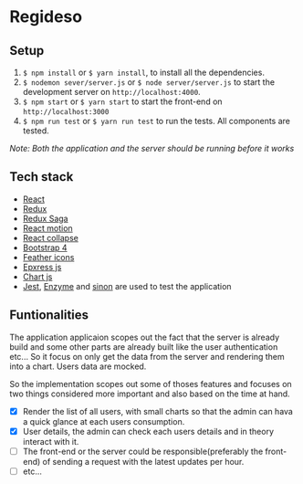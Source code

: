 # Regideso

## Setup

1.  `$ npm install` or `$ yarn install`, to install all the dependencies.
2.  `$ nodemon sever/server.js` or `$ node server/server.js` to start the development server on `http://localhost:4000`.
3.  `$ npm start` or `$ yarn start` to start the front-end on `http://localhost:3000`
4.  `$ npm run test` or `$ yarn run test` to run the tests. All components are tested.

_Note: Both the application and the server should be running before it works_

## Tech stack

- [React ](https://reactjs.org/)
- [Redux](https://redux.js.org/)
- [Redux Saga](https://redux-saga.js.org/)
- [React motion](https://github.com/chenglou/react-motion)
- [React collapse](https://github.com/chenglou/react-motion)
- [Bootstrap 4](https://getbootstrap.com/docs/4.1/getting-started/introduction/)
- [Feather icons](https://feathericons.com/)
- [Epxress js](https://expressjs.com/)
- [Chart js](http://www.chartjs.org/docs/latest/)
- [Jest](https://jestjs.io/), [Enzyme](http://airbnb.io/enzyme/) and [sinon](http://sinonjs.org/releases/v6.0.1/) are used to test the application

## Funtionalities

The application applicaion scopes out the fact that the server is already build and some other parts are already built like the user authentication etc... So it focus on only get the data from the server and rendering them into a chart. Users data are mocked.

So the implementation scopes out some of thoses features and focuses on two things considered more important and also based on the time at hand.

- [x] Render the list of all users, with small charts so that the admin can hava a quick glance at each users consumption.
- [x] User details, the admin can check each users details and in theory interact with it.
- [ ] The front-end or the server could be responsible(preferably the front-end) of sending a request with the latest updates per hour.
- [ ] etc...
